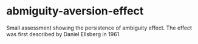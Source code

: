 # abmiguity-aversion-effect
Small assessment showing the persistence of ambiguity effect. The effect was first described by Daniel Ellsberg in 1961.
